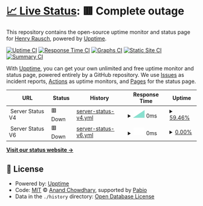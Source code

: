 # [📈 Live Status](https://status.postrausch.tech): <!--live status--> **🟥 Complete outage**

This repository contains the open-source uptime monitor and status page for [Henry Rausch](https://postrausch.tech), powered by [Upptime](https://github.com/upptime/upptime).

[![Uptime CI](https://github.com/hra42/postrausch-uptime/workflows/Uptime%20CI/badge.svg)](https://github.com/hra42/postrausch-uptime/actions?query=workflow%3A%22Uptime+CI%22)
[![Response Time CI](https://github.com/hra42/postrausch-uptime/workflows/Response%20Time%20CI/badge.svg)](https://github.com/hra42/postrausch-uptime/actions?query=workflow%3A%22Response+Time+CI%22)
[![Graphs CI](https://github.com/hra42/postrausch-uptime/workflows/Graphs%20CI/badge.svg)](https://github.com/hra42/postrausch-uptime/actions?query=workflow%3A%22Graphs+CI%22)
[![Static Site CI](https://github.com/hra42/postrausch-uptime/workflows/Static%20Site%20CI/badge.svg)](https://github.com/hra42/postrausch-uptime/actions?query=workflow%3A%22Static+Site+CI%22)
[![Summary CI](https://github.com/hra42/postrausch-uptime/workflows/Summary%20CI/badge.svg)](https://github.com/hra42/postrausch-uptime/actions?query=workflow%3A%22Summary+CI%22)

With [Upptime](https://upptime.js.org), you can get your own unlimited and free uptime monitor and status page, powered entirely by a GitHub repository. We use [Issues](https://github.com/hra42/postrausch-uptime/issues) as incident reports, [Actions](https://github.com/hra42/postrausch-uptime/actions) as uptime monitors, and [Pages](https://status.postrausch.tech) for the status page.

<!--start: status pages-->
<!-- This summary is generated by Upptime (https://github.com/upptime/upptime) -->
<!-- Do not edit this manually, your changes will be overwritten -->
<!-- prettier-ignore -->
| URL | Status | History | Response Time | Uptime |
| --- | ------ | ------- | ------------- | ------ |
| <img alt="" src="https://icons.duckduckgo.com/ip3/null.ico" height="13"> Server Status V4 | 🟥 Down | [server-status-v4.yml](https://github.com/hra42/postrausch-uptime/commits/HEAD/history/server-status-v4.yml) | <details><summary><img alt="Response time graph" src="./graphs/server-status-v4/response-time-week.png" height="20"> 0ms</summary><br><a href="https://status.postrausch.tech/history/server-status-v4"><img alt="Response time 0" src="https://img.shields.io/endpoint?url=https%3A%2F%2Fraw.githubusercontent.com%2Fhra42%2Fpostrausch-uptime%2FHEAD%2Fapi%2Fserver-status-v4%2Fresponse-time.json"></a><br><a href="https://status.postrausch.tech/history/server-status-v4"><img alt="24-hour response time 0" src="https://img.shields.io/endpoint?url=https%3A%2F%2Fraw.githubusercontent.com%2Fhra42%2Fpostrausch-uptime%2FHEAD%2Fapi%2Fserver-status-v4%2Fresponse-time-day.json"></a><br><a href="https://status.postrausch.tech/history/server-status-v4"><img alt="7-day response time 0" src="https://img.shields.io/endpoint?url=https%3A%2F%2Fraw.githubusercontent.com%2Fhra42%2Fpostrausch-uptime%2FHEAD%2Fapi%2Fserver-status-v4%2Fresponse-time-week.json"></a><br><a href="https://status.postrausch.tech/history/server-status-v4"><img alt="30-day response time 0" src="https://img.shields.io/endpoint?url=https%3A%2F%2Fraw.githubusercontent.com%2Fhra42%2Fpostrausch-uptime%2FHEAD%2Fapi%2Fserver-status-v4%2Fresponse-time-month.json"></a><br><a href="https://status.postrausch.tech/history/server-status-v4"><img alt="1-year response time 0" src="https://img.shields.io/endpoint?url=https%3A%2F%2Fraw.githubusercontent.com%2Fhra42%2Fpostrausch-uptime%2FHEAD%2Fapi%2Fserver-status-v4%2Fresponse-time-year.json"></a></details> | <details><summary><a href="https://status.postrausch.tech/history/server-status-v4">59.46%</a></summary><a href="https://status.postrausch.tech/history/server-status-v4"><img alt="All-time uptime 59.46%" src="https://img.shields.io/endpoint?url=https%3A%2F%2Fraw.githubusercontent.com%2Fhra42%2Fpostrausch-uptime%2FHEAD%2Fapi%2Fserver-status-v4%2Fuptime.json"></a><br><a href="https://status.postrausch.tech/history/server-status-v4"><img alt="24-hour uptime 59.46%" src="https://img.shields.io/endpoint?url=https%3A%2F%2Fraw.githubusercontent.com%2Fhra42%2Fpostrausch-uptime%2FHEAD%2Fapi%2Fserver-status-v4%2Fuptime-day.json"></a><br><a href="https://status.postrausch.tech/history/server-status-v4"><img alt="7-day uptime 59.46%" src="https://img.shields.io/endpoint?url=https%3A%2F%2Fraw.githubusercontent.com%2Fhra42%2Fpostrausch-uptime%2FHEAD%2Fapi%2Fserver-status-v4%2Fuptime-week.json"></a><br><a href="https://status.postrausch.tech/history/server-status-v4"><img alt="30-day uptime 59.46%" src="https://img.shields.io/endpoint?url=https%3A%2F%2Fraw.githubusercontent.com%2Fhra42%2Fpostrausch-uptime%2FHEAD%2Fapi%2Fserver-status-v4%2Fuptime-month.json"></a><br><a href="https://status.postrausch.tech/history/server-status-v4"><img alt="1-year uptime 59.46%" src="https://img.shields.io/endpoint?url=https%3A%2F%2Fraw.githubusercontent.com%2Fhra42%2Fpostrausch-uptime%2FHEAD%2Fapi%2Fserver-status-v4%2Fuptime-year.json"></a></details>
| <img alt="" src="https://icons.duckduckgo.com/ip3/null.ico" height="13"> Server Status V6 | 🟥 Down | [server-status-v6.yml](https://github.com/hra42/postrausch-uptime/commits/HEAD/history/server-status-v6.yml) | <details><summary><img alt="Response time graph" src="./graphs/server-status-v6/response-time-week.png" height="20"> 0ms</summary><br><a href="https://status.postrausch.tech/history/server-status-v6"><img alt="Response time 0" src="https://img.shields.io/endpoint?url=https%3A%2F%2Fraw.githubusercontent.com%2Fhra42%2Fpostrausch-uptime%2FHEAD%2Fapi%2Fserver-status-v6%2Fresponse-time.json"></a><br><a href="https://status.postrausch.tech/history/server-status-v6"><img alt="24-hour response time 0" src="https://img.shields.io/endpoint?url=https%3A%2F%2Fraw.githubusercontent.com%2Fhra42%2Fpostrausch-uptime%2FHEAD%2Fapi%2Fserver-status-v6%2Fresponse-time-day.json"></a><br><a href="https://status.postrausch.tech/history/server-status-v6"><img alt="7-day response time 0" src="https://img.shields.io/endpoint?url=https%3A%2F%2Fraw.githubusercontent.com%2Fhra42%2Fpostrausch-uptime%2FHEAD%2Fapi%2Fserver-status-v6%2Fresponse-time-week.json"></a><br><a href="https://status.postrausch.tech/history/server-status-v6"><img alt="30-day response time 0" src="https://img.shields.io/endpoint?url=https%3A%2F%2Fraw.githubusercontent.com%2Fhra42%2Fpostrausch-uptime%2FHEAD%2Fapi%2Fserver-status-v6%2Fresponse-time-month.json"></a><br><a href="https://status.postrausch.tech/history/server-status-v6"><img alt="1-year response time 0" src="https://img.shields.io/endpoint?url=https%3A%2F%2Fraw.githubusercontent.com%2Fhra42%2Fpostrausch-uptime%2FHEAD%2Fapi%2Fserver-status-v6%2Fresponse-time-year.json"></a></details> | <details><summary><a href="https://status.postrausch.tech/history/server-status-v6">0.00%</a></summary><a href="https://status.postrausch.tech/history/server-status-v6"><img alt="All-time uptime 0.00%" src="https://img.shields.io/endpoint?url=https%3A%2F%2Fraw.githubusercontent.com%2Fhra42%2Fpostrausch-uptime%2FHEAD%2Fapi%2Fserver-status-v6%2Fuptime.json"></a><br><a href="https://status.postrausch.tech/history/server-status-v6"><img alt="24-hour uptime 0.00%" src="https://img.shields.io/endpoint?url=https%3A%2F%2Fraw.githubusercontent.com%2Fhra42%2Fpostrausch-uptime%2FHEAD%2Fapi%2Fserver-status-v6%2Fuptime-day.json"></a><br><a href="https://status.postrausch.tech/history/server-status-v6"><img alt="7-day uptime 0.00%" src="https://img.shields.io/endpoint?url=https%3A%2F%2Fraw.githubusercontent.com%2Fhra42%2Fpostrausch-uptime%2FHEAD%2Fapi%2Fserver-status-v6%2Fuptime-week.json"></a><br><a href="https://status.postrausch.tech/history/server-status-v6"><img alt="30-day uptime 0.00%" src="https://img.shields.io/endpoint?url=https%3A%2F%2Fraw.githubusercontent.com%2Fhra42%2Fpostrausch-uptime%2FHEAD%2Fapi%2Fserver-status-v6%2Fuptime-month.json"></a><br><a href="https://status.postrausch.tech/history/server-status-v6"><img alt="1-year uptime 0.00%" src="https://img.shields.io/endpoint?url=https%3A%2F%2Fraw.githubusercontent.com%2Fhra42%2Fpostrausch-uptime%2FHEAD%2Fapi%2Fserver-status-v6%2Fuptime-year.json"></a></details>

<!--end: status pages-->

[**Visit our status website →**](https://status.postrausch.tech)

## 📄 License

- Powered by: [Upptime](https://github.com/upptime/upptime)
- Code: [MIT](./LICENSE) © [Anand Chowdhary](https://anandchowdhary.com), supported by [Pabio](https://pabio.com)
- Data in the `./history` directory: [Open Database License](https://opendatacommons.org/licenses/odbl/1-0/)
